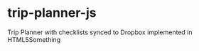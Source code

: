 trip-planner-js
===============

Trip Planner with checklists synced to Dropbox implemented in HTML5Something
